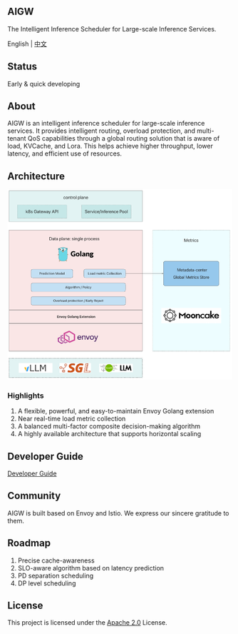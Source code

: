 ## AIGW

The Intelligent Inference Scheduler for Large-scale Inference Services.

English | [中文](README_ZH.md)

## Status

Early & quick developing

## About

AIGW is an intelligent inference scheduler for large-scale inference services. It provides intelligent routing, overload protection, and multi-tenant QoS capabilities through a global routing solution that is aware of load, KVCache, and Lora. This helps achieve higher throughput, lower latency, and efficient use of resources.

## Architecture

[![Architecture](docs/images/architecture.png)](docs/images/architecture.png)

### Highlights

1. A flexible, powerful, and easy-to-maintain Envoy Golang extension
2. Near real-time load metric collection
3. A balanced multi-factor composite decision-making algorithm
4. A highly available architecture that supports horizontal scaling

## Developer Guide

[Developer Guide](docs/en/developer_guide.md)

## Community

AIGW is built based on Envoy and Istio. We express our sincere gratitude to them.

## Roadmap

1. Precise cache-awareness
2. SLO-aware algorithm based on latency prediction
3. PD separation scheduling
4. DP level scheduling

## License

This project is licensed under the [Apache 2.0](LICENSE) License.
